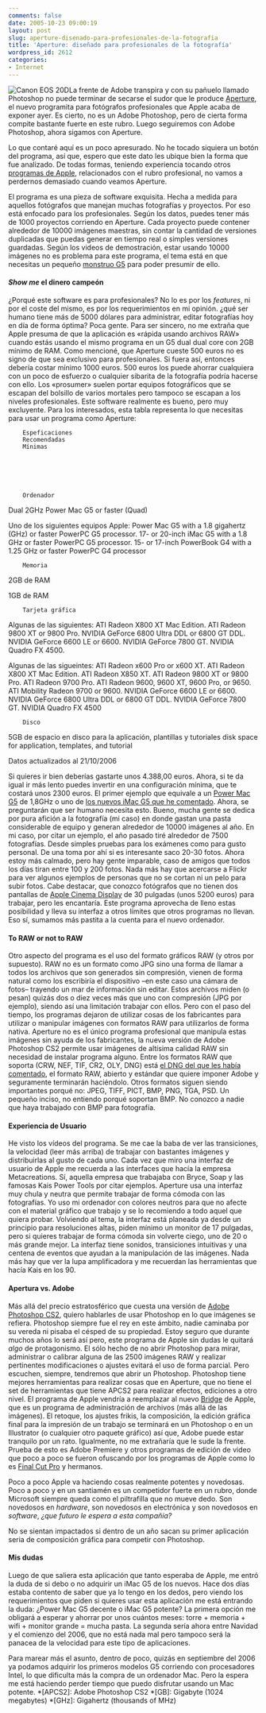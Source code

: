 ```yaml
---
comments: false
date: 2005-10-23 09:00:19
layout: post
slug: aperture-disenado-para-profesionales-de-la-fotografia
title: 'Aperture: diseñado para profesionales de la fotografía'
wordpress_id: 2612
categories:
- Internet
---
```


![Canon EOS 20D](http://www.minid.net/images/canon-eos-20d.png)La frente de Adobe transpira y con su pañuelo llamado Photoshop no puede terminar de secarse el sudor que le produce [Aperture](http://www.apple.com/aperture/), el nuevo programita para fotógrafos profesionales que Apple acaba de exponer ayer. Es cierto, no es un Adobe Photoshop, pero de cierta forma compite bastante fuerte en este rubro. Luego seguiremos con Adobe Photoshop, ahora sigamos con Aperture.





Lo que contaré aquí es un poco apresurado. No he tocado siquiera un botón del programa, así que, espero que este dato les ubique bien la forma que fue analizado. De todas formas, teniendo experiencia tocando otros [programas de Apple](http://www.apple.com), relacionados con el rubro profesional, no vamos a perdernos demasiado cuando veamos Aperture.



<!-- more -->



El programa es una pieza de software exquisita. Hecha a medida para aquellos fotógrafos que manejan muchas fotografías y proyectos. Por eso está enfocado para los profesionales. Según los datos, puedes tener más de 1000 proyectos corriendo en Aperture. Cada proyecto puede contener alrededor de 10000 imágenes maestras, sin contar la cantidad de versiones duplicadas que puedas generar en tiempo real o simples versiones guardadas. Según los videos de demostración, estar usando 10000 imágenes no es problema para este programa, el tema está  en que necesitas un pequeño [monstruo G5](http://www.apple.com/powermac/) para poder presumir de ello.





#### _Show me_ el dinero campeón





¿Porqué este software es para profesionales? No lo es por los _features_, ni por el coste del mismo, es por los requerimientos en mi opinión. ¿qué ser humano tiene más de 5000 dólares para administrar, editar fotografías hoy en día de forma óptima? Poca gente. Para ser sincero, no me extraña que Apple presuma de que la aplicación es «rápida usando archivos RAW» cuando estás usando el mismo programa en un G5 dual dual core con 2GB mínimo de RAM. Como mencioné, que Aperture cueste 500 euros no es signo de que sea exclusivo para profesionales. Si fuera así, entonces debería costar mínimo 1000 euros. 500 euros los puede ahorrar cualquiera con un poco de esfuerzo o cualquier sibarita de la fotografía podría hacerse con ello. Los «prosumer» suelen portar equipos fotográficos que se escapan del bolsillo de varios mortales pero tampoco se escapan a los niveles profesionales. Este software realmente es bueno, pero muy excluyente. Para los interesados, esta tabla representa lo que necesitas para usar un programa como Aperture:







	


		Espeficaciones
		Recomendadas
		Mínimas
	


	


		Ordenador
		
Dual 2GHz Power Mac G5 or faster (Quad)

		
Uno de los siguientes equipos Apple: Power Mac G5 with a 1.8 gigahertz (GHz) or faster PowerPC G5 processor. 17- or 20-inch iMac G5 with a 1.8 GHz or faster PowerPC G5 processor. 15- or 17-inch PowerBook G4 with a 1.25 GHz or faster PowerPC G4 processor

	
	


		Memoria
		
2GB de RAM

		
1GB de RAM

	
	


		Tarjeta gráfica
		
Algunas de las siguientes: ATI Radeon X800 XT Mac Edition. ATI Radeon 9800 XT or 9800 Pro. NVIDIA GeForce 6800 Ultra DDL or 6800 GT DDL. NVIDIA GeForce 6600 LE or 6600. NVIDIA GeForce 7800 GT. NVIDIA Quadro FX 4500.

		
Algunas de las sigueintes: ATI Radeon x600 Pro or x600 XT. ATI Radeon X800 XT Mac Edition. ATI Radeon X850 XT. ATI Radeon 9800 XT or 9800 Pro. ATI Radeon 9700 Pro. ATI Radeon 9600, 9600 XT, 9600 Pro, or 9650. ATI Mobility Radeon 9700 or 9600. NVIDIA GeForce 6600 LE or 6600. NVIDIA GeForce 6800 Ultra DDL or 6800 GT DDL. NVIDIA GeForce 7800 GT. NVIDIA Quadro FX 4500

	
	


		Disco
		
5GB de espacio en disco para la aplicación, plantillas y tutoriales disk space for application, templates, and tutorial

	


	


		
Datos actualizados al 21/10/2006

	





Si quieres ir bien deberías gastarte unos 4.388,00 euros. Ahora, si te da igual ir más lento puedes invertir en una configuración mínima, que te costará unos 2300 euros. El primer ejemplo que equivale a un [Power Mac G5](http://www.apple.com/powermac/) de 1,8GHz o uno de [los nuevos iMac G5 que he comentado](http://www.minid.net/2005/10/16/el-nuevo-imac-con-camara-web/). Ahora, se preguntarán que ser humano necesita esto. Bueno, mucha gente se dedica por pura afición a la fotografía (mi caso) en donde gastan una pasta considerable de equipo y generan alrededor de 10000 imágenes al año. En mi caso, por citar un ejemplo, el año pasado tiré alrededor de 7500 fotografías. Desde simples pruebas para los exámenes como para gusto personal. De una toma por ahí si es interesante saco 20-30 fotos. Ahora estoy más calmado, pero hay gente imparable, caso de amigos que todos los días tiran entre 100 y 200 fotos. Nada más hay que acercarse a Flickr para ver algunos ejemplos de personas que no se cortan ni un pelo para subir fotos. Cabe destacar, que conozco fotógrafos que no tienen dos pantallas de [Apple Cinema Display](http://www.apple.com/displays/) de 30 pulgadas (unos 5200 euros) para trabajar, pero les encantaría. Este programa aprovecha de lleno estas posibilidad y lleva su interfaz a otros límites que otros programas no llevan. Eso sí, sumamos más pastita a la cuenta para el nuevo ordenador.





#### To RAW or not to RAW





Otro aspecto del programa es el uso del formato gráficos RAW (y otros por supuesto). RAW no es un formato como JPG sino una forma de llamar a todos los archivos que son generados sin compresión, vienen de forma natural como los escribiría el dispositivo –en este caso una cámara de fotos– trayendo un mar de información sin editar. Estos archivos miden (o pesan) quizás dos o diez veces más que uno con compresión (JPG por ejemplo), siendo así una limitación trabajar con ellos. Pero con el paso del tiempo, los programas dejaron de utilizar cosas de los fabricantes para utilizar o manipular imágenes con formatos RAW para utilizarlos de forma nativa. Aperture no es el único programa profesional que manipula estas imágenes sin ayuda de los fabricantes, la nueva versión de Adobe Photoshop CS2 permite usar imágenes de altísima calidad RAW sin necesidad de instalar programa alguno. Entre los formatos RAW que soporta (CRW, NEF, TIF, CR2, OLY, DNG) está [el DNG del que les había comentado](http://www.minid.net/2005/08/10/dng-el-nuevo-estandar-para-las-imagenes-sin-compresion/), el formato RAW, abierto y estándar que quiere imponer Adobe y seguramente terminarán haciéndolo. Otros formatos siguen siendo importantes porqué no: JPEG, TIFF, PICT, BMP, PNG, TGA, PSD. Un pequeño inciso, no entiendo porqué soportan BMP. No conozco a nadie que haya trabajado con BMP para fotografía.





#### Experiencia de Usuario





He visto los vídeos del programa. Se me cae la baba de ver las transiciones, la velocidad (leer más arriba) de trabajar con bastantes imágenes y distribuirlas al gusto de cada uno. Cada vez que miro una interfaz de usuario de Apple me recuerda a las interfaces que hacía la empresa Metacreations. Sí, aquella empresa que trabajaba con Bryce, Soap y las famosas Kais Power Tools por citar ejemplos. Aperture usa una interfaz muy chula y neutra que permite trabajar de forma cómoda con las fotografías. Yo uso mi ordenador con colores neutros para que no afecte con el material gráfico que trabajo y se lo recomiendo a todo aquel que quiera probar. Volviendo al tema, la interfaz está planeada ya desde un principio para resoluciones altas, piden mínimo un monitor de 17 pulgadas, pero si quieres trabajar de forma cómoda sin volverte ciego, uno de 20 o más grande mejor. La interfaz tiene sonidos, transiciones intuitivas y una centena de eventos que ayudan a la manipulación de las imágenes. Nada más hay que ver la lupa amplificadora y me recuerdan las herramientas que hacía Kais en los 90.





#### Apertura vs. Adobe





Más allá del precio estratosférico que cuesta una versión de [Adobe Photoshop CS2](http://www.adobe.com/products/photoshop/main.html), quiero hablarles de usar Photoshop en lo que imágenes se refiera. Photoshop siempre fue el rey en este ámbito, nadie caminaba por su vereda ni pisaba el césped de su propiedad. Estoy seguro que durante muchos años lo será así pero, este programa de Apple sin dudas le quitará _algo_ de protagonismo. El sólo hecho de no abrir Photoshop para mirar, administrar o calibrar alguna de las 2500 imágenes RAW y realizar pertinentes modificaciones o ajustes evitará el uso de forma parcial. Pero escuchen, siempre, tendremos que abrir un Photoshop. Photoshop tiene mejores herramientas para realizar cosas que en Aperture, que no tiene el set de herramientas que tiene APCS2 para realizar efectos, ediciones a otro nivel. El programa de Apple vendría a reemplazar al nuevo [Bridge](http://www.adobe.com/products/creativesuite/bridge.html) de Apple, que es un programa de administración de archivos (más allá de las imágenes). El retoque, los ajustes frikis, la composición, la edición gráfica final para la impresión de un trabajo se terminará en un Photoshop o en un Illustrator (o cualquier otro paquete gráfico) así que, Adobe puede estar tranquilo por un rato. Igualmente, no me extrañaría que le sude la frente. Prueba de esto es Adobe Premiere y otros programas de edición de video que poco a poco se fueron ofuscando por los programas de Apple como lo es [Final Cut Pro](http://www.apple.com/finalcutstudio/finalcutpro/) y hermanos.





Poco a poco Apple va haciendo cosas realmente potentes y novedosas. Poco a poco y en un santiamén es un competidor fuerte en un rubro, donde Microsoft siempre queda como el piltrafilla que no mueve dedo. Son novedosos en _hardware_, son novedosos en electrónica y son novedosos en _software_, _¿que futuro le espera a esta compañía?_





No se sientan impactados si dentro de un año sacan su primer aplicación seria de composición gráfica para competir con Photoshop.



#### Mis dudas





Luego de que saliera esta aplicación que tanto esperaba de Apple, me entró la duda de si debo o no adquirir un iMac G5 de los nuevos. Hace dos días estaba contento de saber que ya lo tengo en los dedos, pero viendo los requerimientos que piden si quieres usar esta aplicación me está entrando la duda: ¿Power Mac G5 decente o iMac G5 potente? La primera opción me obligará a esperar y ahorrar por unos cuántos meses: torre + memoria + wifi + monitor grande = mucha pasta. La segunda sería ahora entre Navidad y el comienzo del 2006, que no está nada mal pero tampoco será la panacea de la velocidad para este tipo de aplicaciones.





Para marear más el asunto, dentro de poco, quizás en septiembre del 2006 ya podamos adquirir los primeros modelos G5 corriendo con procesadores Intel, lo que dificulta más la compra de un ordenador Mac. Pero la espera me está haciendo perder tiempo que puedo disfrutar usando un Mac potente.
  *[APCS2]: Adobe Photoshop CS2
  *[GB]: Gigabyte (1024 megabytes)
  *[GHz]: Gigahertz (thousands of MHz)

